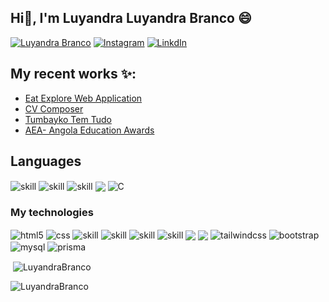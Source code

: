 ## Hi👋, I'm Luyandra Luyandra Branco 😄

[![Luyandra Branco](https://img.shields.io/website?label=Luyfolio&style=for-the-badge&url=https://luyfolio.vercel.app/)](https://luyfolio.vercel.app/)
[![Instagram](https://img.shields.io/badge/Instagram-E4405F?style=for-the-badge&logo=instagram&logoColor=white)](https://www.instagram.com/luyandra_branco/)
[![LinkdIn](https://img.shields.io/badge/LinkedIn-0077B5?style=for-the-badge&logo=linkedin&logoColor=white)](https://www.linkedin.com/in/luyandra-branco-494973206/)

## My recent works ✨:
- [Eat Explore Web Application](https://eat-explore-web-application.vercel.app/)<br/>
- [CV Composer](https://cv-composer-black.vercel.app/)<br/>
- [Tumbayko Tem Tudo](https://tumbayko.vercel.app/)<br/>
- [AEA- Angola Education Awards](https://angolaeducationawards.com/)<br/>

## Languages
<p align="left"> 
  <img align="center" src="https://img.shields.io/badge/javascript-%23323330.svg?style=for-the-badge&logo=javascript&logoColor=%23F7DF1E" alt="skill"  />
  <img align="center" src="https://img.shields.io/badge/typescript-%23007ACC.svg?style=for-the-badge&logo=typescript&logoColor=white" alt="skill"  />
  <img align="center" src="https://img.shields.io/badge/java-%23ED8B00.svg?style=for-the-badge&logo=openjdk&logoColor=white" alt="skill"  />
  <img align="center" src="https://img.shields.io/badge/php-%23777BB4.svg?style=for-the-badge&logo=php&logoColor=white"  />
  <img align="center" alt="C" src="https://img.shields.io/badge/C-00599C?style=for-the-badge&logo=c&logoColor=white">
<p>

<h3 align="left">My technologies</h3>
<p align="left"> 
  <img align="center" alt="html5" src="https://img.shields.io/badge/HTML5-E34F26?style=for-the-badge&logo=html5&logoColor=white">
  <img align="center" alt="css" src="https://img.shields.io/badge/CSS-239120?&style=for-the-badge&logo=css3&logoColor=white">
  <img align="center" src="https://img.shields.io/badge/node.js-6DA55F?style=for-the-badge&logo=node.js&logoColor=white" alt="skill"  />
  <img align="center" src="https://img.shields.io/badge/express.js-%23404d59.svg?style=for-the-badge&logo=express&logoColor=%2361DAFB" alt="skill"  />
  <img align="center" src="https://img.shields.io/badge/nest.js-%23404d59.svg?style=for-the-badge&logo=nest&logoColor=%2361DAFB" alt="skill"  />
  <img align="center" src="https://img.shields.io/badge/Next-black?style=for-the-badge&logo=next.js&logoColor=white" alt="skill"  />
  <img align="center" src="https://img.shields.io/badge/react-%2320232a.svg?style=for-the-badge&logo=react&logoColor=%2361DAFB"  />
  <img align="center" src="https://img.shields.io/badge/react_native-%2320232a.svg?style=for-the-badge&logo=react&logoColor=%2361DAFB"  /> 
  <img align="center" alt="tailwindcss" src="https://img.shields.io/badge/Tailwind_CSS-38B2AC?style=for-the-badge&logo=tailwind-css&logoColor=white">
  <img align="center" alt="bootstrap" src="https://img.shields.io/badge/Bootstrap-563D7C?style=for-the-badge&logo=bootstrap&logoColor=white">
  <img align="center" alt="mysql" src="https://img.shields.io/badge/MySQL-00000F?style=for-the-badge&logo=mysql&logoColor=white">
  <img align="center" alt="prisma" src="https://img.shields.io/badge/Prisma-3982CE?style=for-the-badge&logo=Prisma&logoColor=white">
<p>
  
<p align="left">&nbsp;<img align="center" src="https://github-readme-streak-stats.herokuapp.com/?user=LuyandraBranco&theme=dracula" alt="LuyandraBranco" /></p>
<p>
  <img align="left" src="https://github-readme-stats.vercel.app/api/top-langs?username=LuyandraBranco&show_icons=true&locale=en&layout=compact&theme=dracula" alt="LuyandraBranco" /></p>
  
<!--
<p>&nbsp;<img align="center" src="https://github-readme-stats.vercel.app/api?username=LuyandraBranco&show_icons=true&theme=dracula&count_private=true" alt="LuyandraBranco" /></p>
**LuyandraBranco/LuyandraBranco** is a ✨ _special_ ✨ repository because its `README.md` (this file) appears on your GitHub profile.

Here are some ideas to get you started:
